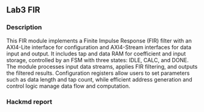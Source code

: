## Lab3 FIR
### Description
This FIR module implements a Finite Impulse Response (FIR) filter with an AXI4-Lite interface for configuration and AXI4-Stream interfaces for data input and output. It includes tap and data RAM for coefficient and input storage, controlled by an FSM with three states: IDLE, CALC, and DONE. The module processes input data streams, applies FIR filtering, and outputs the filtered results. Configuration registers allow users to set parameters such as data length and tap count, while efficient address generation and control logic manage data flow and computation.
### Hackmd report
